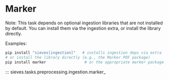 # Marker

Note: This task depends on optional ingestion libraries that are not installed by default. You can install them via the ingestion extra, or install the library directly.

Examples:

```bash
pip install "sieves[ingestion]"   # installs ingestion deps via extra
# or install the library directly (e.g., the Marker PDF package)
pip install marker                 # or the appropriate marker package variant
```

::: sieves.tasks.preprocessing.ingestion.marker_
